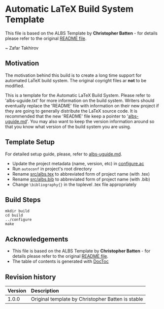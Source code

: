 # Automatic LaTeX Build System Template
This file is based on the ALBS Template by __Christopher Batten__ - for details please refer to the original [README file](README).

~ Zafar Takhirov

## Motivation
The motivation behind this build is to create a long time support for automated LaTeX build system. The original coyright files ar __not__ to be modified.

This is a template for the Automatic LaTeX Build System. Please refer to
'albs-uguide.txt' for more information on the build system. Writers
should eventually replace the 'README' file with information on their
new project if they are going to generally distribute the LaTeX source
code. It is recommended that the new 'README' file keep a pointer to
'[albs-uguide.md](albs-uguide.md)'. You may also want to keep the version
information around so that you know what version of the build system you are
using.

## Template Setup
For detailed setup guide, please, refer to [albs-uguide.md](albs-uguide.md).

 - Update the project metadata (name, version, etc) in [configure.ac](configure.ac)
 - Run `autoconf` in project's root directory
 - Rename [src/albs.tex](src/albs.tex) to abbreviated form of project name (with .tex)
 - Rename [src/albs.bib](src/albs.bib) to abbreviated form of project name (with .bib)
 - Change `\bibliography{}` in the toplevel .tex file appropriately


## Build Steps

```shell
mkdir build
cd build
../configure
make
```

## Acknowledgements
* This file is based on the ALBS Template by __Christopher Batten__ - for details please refer to the original [README file](README).
* The table of contents is generated with [DocToc](https://github.com/thlorenz/doctoc)

## Revision history
| Version | Description		                                  |
| :------ | :-------------------------------------------------|
| 1.0.0   | Original template by Christopher Batten is stable |

